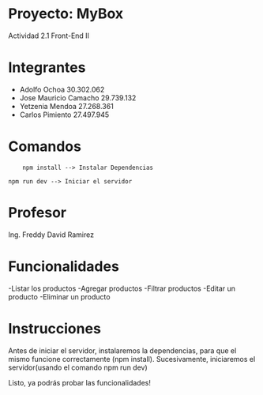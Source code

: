 # Proyecto: MyBox
  Actividad 2.1 Front-End II

# Integrantes

- Adolfo Ochoa 30.302.062
- Jose Mauricio Camacho  29.739.132
- Yetzenia Mendoa 27.268.361
- Carlos Pimiento 27.497.945

# Comandos

        npm install --> Instalar Dependencias

    npm run dev --> Iniciar el servidor

# Profesor
  Ing. Freddy David Ramirez

# Funcionalidades

-Listar los productos
-Agregar productos
-Filtrar productos
-Editar un producto
-Eliminar un producto

# Instrucciones

Antes de iniciar el servidor, instalaremos la dependencias, para que el mismo funcione correctamente (npm install).
Sucesivamente, iniciaremos el servidor(usando el comando npm run dev)

Listo, ya podrás probar las funcionalidades!

